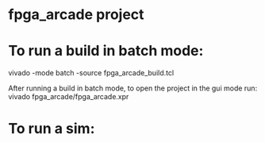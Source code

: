 # fpga_arcade project

# To run a build in batch mode:
vivado -mode batch -source fpga_arcade_build.tcl 

After running a build in batch mode, to open the project in the gui mode run:
vivado fpga_arcade/fpga_arcade.xpr 

# To run a sim:

